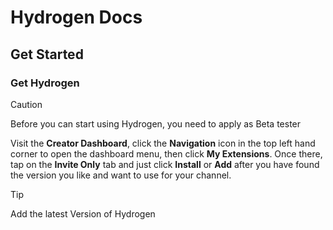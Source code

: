 # Hydrogen Docs

## Get Started

### Get Hydrogen

> [!CAUTION]
> Before you can start using Hydrogen, you need to apply as Beta tester

Visit the **Creator Dashboard**, click the **Navigation** icon in the top left hand corner to open the dashboard menu, then click **My Extensions**. Once there, tap on the **Invite Only** tab and just click **Install** or **Add** after you have found the version you like and want to use for your channel.

> [!TIP]
> Add the latest Version of Hydrogen
